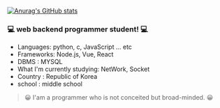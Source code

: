 [![Anurag's GitHub stats](https://github-readme-stats.vercel.app/api?username=jun0911-cmyk&show_icons=true&theme=radical)](https://github.com/anuraghazra/github-readme-stats)

### 💻 web backend programmer student! 💻

- Languages: python, c, JavaScript ... etc
- Frameworks: Node.js, Vue, React
- DBMS : MYSQL
- What I'm currently studying: NetWork, Socket
- Country : Republic of Korea
- school : middle school

> 😀 I'am a programmer who is not conceited but broad-minded. 😀


<!---
jun0911-cmyk/jun0911-cmyk is a ✨ special ✨ repository because its `README.md` (this file) appears on your GitHub profile.
You can click the Preview link to take a look at your changes.
--->
